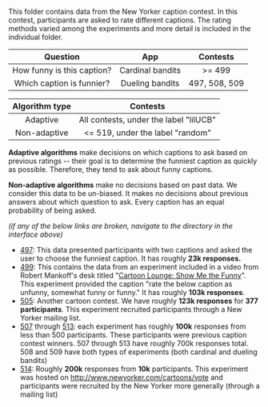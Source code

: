 This folder contains data from the New Yorker caption contest. In this contest,
participants are asked to rate different captions. The rating methods varied
among the experiments and more detail is included in the individual folder.

| Question                   | App              | Contests      |
| :--:                       | :--:             | :---:         |
| How funny is this caption? | Cardinal bandits | >= 499        |
| Which caption is funnier?  | Dueling bandits  | 497, 508, 509 |

| Algorithm type | Contests                               |
| :--:           | :--:                                   |
| Adaptive       | All contests, under the label "lilUCB" |
| Non-adaptive   | <= 519, under the label "random"       |

**Adaptive algorithms** make decisions on which captions to ask based on
previous ratings -- their goal is to determine the funniest caption as quickly
as possible. Therefore, they tend to ask about funny captions.

**Non-adaptive algorithms** make no decisions based on past data. We consider
this data to be un-biased. It makes no decisions about previous answers about
which question to ask. Every caption has an equal probability of being asked.

*(if any of the below links are broken, navigate to the directory in the
interface above)*

* [497]: This data presented participants with two captions and asked the user
  to choose the funniest caption. It has roughly **23k responses.**
* [499]: This contains the data from an experiment included in a video from
  Robert Mankoff's desk titled "[Cartoon Lounge: Show Me the Funny]". This
  experiment provided the caption "rate the below caption as unfunny, somewhat
  funny or funny." It has roughly **103k responses**.
* [505]: Another cartoon contest. We have roughly **123k responses** for **377
  participants**. This experiment recruited participants through a New Yorker
  mailing list.
* [507] through [513]: each experiment has roughly **100k** responses from less
  than 500 participants. These participants were previous caption contest
  winners. 507 through 513 have roughly 700k responses total. 508 and 509 have
  both types of experiments (both cardinal and dueling bandits)
* [514]: Roughly **200k** responses from **10k** participants. This experiment
  was hosted on http://www.newyorker.com/cartoons/vote and participants were
  recruited by the New Yorker more generally (through a mailing list)

[514]:514/
[513]:513/
[511]:511/
[510]:510/
[509]:509/
[508]:508/
[499]:499/
[497]:497/
[505]:505/
[507]:507/
[Cartoon Lounge: Show Me the Funny]:http://www.newyorker.com/cartoons/bob-mankoff/cartoon-lounge-show-me-the-funny
